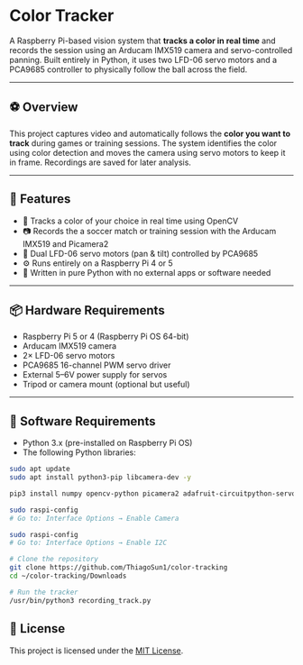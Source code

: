 # Color Tracker

A Raspberry Pi-based vision system that **tracks a color in real time** and records the session using an Arducam IMX519 camera and servo-controlled panning. Built entirely in Python, it uses two LFD-06 servo motors and a PCA9685 controller to physically follow the ball across the field.

---

## ⚽ Overview

This project captures video and automatically follows the **color you want to track** during games or training sessions. The system identifies the color using color detection and moves the camera using servo motors to keep it in frame. Recordings are saved for later analysis.

---

## 🧠 Features

- 🎯 Tracks a color of your choice in real time using OpenCV
- 📷 Records the a soccer match or training session with the Arducam IMX519 and Picamera2
- 🔄 Dual LFD-06 servo motors (pan & tilt) controlled by PCA9685
- ⚙️ Runs entirely on a Raspberry Pi 4 or 5
- 🐍 Written in pure Python with no external apps or software needed

---

## 📦 Hardware Requirements

- Raspberry Pi 5 or 4 (Raspberry Pi OS 64-bit)
- Arducam IMX519 camera
- 2× LFD-06 servo motors
- PCA9685 16-channel PWM servo driver
- External 5–6V power supply for servos
- Tripod or camera mount (optional but useful)

---

## 🧰 Software Requirements

- Python 3.x (pre-installed on Raspberry Pi OS)
- The following Python libraries:

```bash
sudo apt update
sudo apt install python3-pip libcamera-dev -y

pip3 install numpy opencv-python picamera2 adafruit-circuitpython-servokit

sudo raspi-config
# Go to: Interface Options → Enable Camera

sudo raspi-config
# Go to: Interface Options → Enable I2C

# Clone the repository
git clone https://github.com/ThiagoSun1/color-tracking
cd ~/color-tracking/Downloads

# Run the tracker
/usr/bin/python3 recording_track.py

```

## 📄 License

This project is licensed under the [MIT License](LICENSE).
